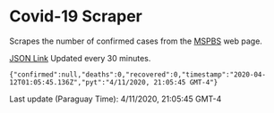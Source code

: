 # Covid-19 Scraper

Scrapes the number of confirmed cases from the [MSPBS](https://www.mspbs.gov.py/covid-19.php) web page.

[JSON Link](https://jmayalag.github.io/covid19-scrape/cases.json)
Updated every 30 minutes.
```
{"confirmed":null,"deaths":0,"recovered":0,"timestamp":"2020-04-12T01:05:45.136Z","pyt":"4/11/2020, 21:05:45 GMT-4"}
```
Last update (Paraguay Time): 4/11/2020, 21:05:45 GMT-4